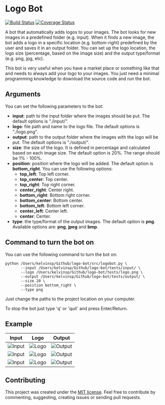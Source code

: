 # Logo Bot

[![Build Status](https://travis-ci.org/kelvins/logo-bot.svg)](https://travis-ci.org/kelvins/logo-bot)
[![Coverage Status](https://coveralls.io/repos/github/kelvins/logo-bot/badge.svg?branch=master)](https://coveralls.io/github/kelvins/logo-bot?branch=master)

A bot that automatically adds logos to your images. The bot looks for new images in a predefined folder (e.g. input). When it finds a new image, the bot adds a logo in a specific location (e.g. bottom-right) predefined by the user and saves it in an output folder. You can set up the logo location, the logo size (percentage, based on the image size) and the output type/format (e.g. png, jpg, etc).

This bot is very useful when you have a market place or something like that and needs to always add your logo to your images. You just need a minimal programming knowledge to download the source code and run the bot.

## Arguments

You can set the following parameters to the bot:

- **input**: path to the input folder where the images should be put. The default options is "./input/".
- **logo**: file path and name to the logo file. The default options is "./logo.png".
- **output**: path to the output folder where the images with the logo will be put. The default options is "./output/".
- **size**: the size of the logo. It is defined in percentage and calculated based on each image size. The default option is 20%. The range should be 1% - 100%.
- **position**: position where the logo will be added. The default option is **bottom_right**. You can use the following options:
	- **top_left**: Top left corner.
	- **top_center**: Top center.
	- **top_right**: Top right corner.
	- **center_right**: Center right.
	- **bottom_right**: Bottom right corner.
	- **bottom_center**: Bottom center.
	- **bottom_left**: Bottom left corner.
	- **center_left**: Center left.
	- **center**: Center.
- **type**: the type/format of the output images. The default option is **png**. Available options are: **png**, **jpeg** and **bmp**.

## Command to turn the bot on

You can use the following command to turn the bot on:

```
python /Users/kelvinsp/Github/logo-bot/src/logobot.py \
       --input /Users/kelvinsp/Github/logo-bot/tests/input/ \
       --logo /Users/kelvinsp/Github/logo-bot/tests/logo.png \
       --output /Users/kelvinsp/Github/logo-bot/tests/output/ \
       --size 20 \
       --position bottom_right \
       --type png
```

Just change the paths to the project location on your computer.

To stop the bot just type 'q' or 'quit' and press Enter/Return.

## Example

|                  **Input**                |                   **Logo**                 |                 **Output**                 |
|:-----------------------------------------:|:------------------------------------------:|:------------------------------------------:|
| ![Input](https://i.imgur.com/HHqvE4o.jpg) |  ![Logo](https://i.imgur.com/qn284gD.png)  | ![Output](https://i.imgur.com/tAseG81.jpg) |
| ![Input](https://i.imgur.com/Wq2g7IV.png) |  ![Logo](https://i.imgur.com/qn284gD.png)  | ![Output](https://i.imgur.com/p2kjF87.png) |
| ![Input](https://i.imgur.com/Lk0yqmv.jpg) |  ![Logo](https://i.imgur.com/qn284gD.png)  | ![Output](https://i.imgur.com/JeiEi3Y.png) |

## Contributing

This project was created under the [MIT license][1].
Feel free to contribute by commenting, suggesting, creating issues or sending pull requests.

 [1]: LICENSE